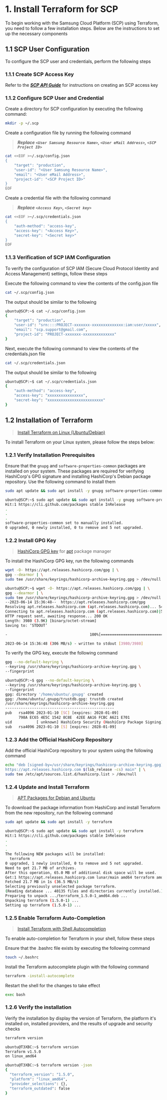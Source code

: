 # 1. Install Terraform for SCP

To begin working with the Samsung Cloud Platform (SCP) using Terraform, you need to follow a few installation steps. Below are the instructions to set up the necessary components

## 1.1 SCP User Configuration

To configure the SCP user and credentials, perform the following steps

### 1.1.1 Create SCP Access Key

Refer to the ***[SCP API Guide](https://cloud.samsungsds.com/openapiguide/#/docs/v2-en-overview-overview)*** for instructions on creating an SCP access key

### 1.1.2 Configure SCP User and Credential

Create a directory for SCP configuration by executing the following command:

```sh
mkdir -p ~/.scp
```

Create a configuration file by running the following command
>***Replace `<User Samsung Resource Name>`, `<User eMail Address>`, `<SCP Project ID>`***

```sh
cat <<EOF >~/.scp/config.json
{
    "target": "production",
    "user-id": "<User Samsung Resource Name>",
    "email": "<User eMail Address>",
    "project-id": "<SCP Project ID>"
}
EOF
```

Create a credential file with the following command
>***Replace `<Access Key>`, `<Secret key>`***

```sh
cat <<EOF >~/.scp/credentials.json
{
    "auth-method": "access-key",
    "access-key": "<Access Key>",
    "secret-key": "<Secret key>"
}
EOF
```

### 1.1.3 Verification of SCP IAM Configuration

To verify the configuration of SCP IAM (Secure Cloud Protocol Identity and Access Management) settings, follow these steps

Execute the following command to view the contents of the config.json file

```sh
cat ~/.scp/config.json
```

The output should be similar to the following

```sh
ubuntu@SCP:~$ cat ~/.scp/config.json
{
    "target": "production",
    "user-id": "srn::::PROJECT-xxxxxxx-xxxxxxxxxxxxxx:iam:user/xxxxx",
    "email": "scp.support@gmail.com",
    "project-id": "PROJECT-xxxxxxx-xxxxxxxxxxxxxx"
}
```

Next, execute the following command to view the contents of the credentials.json file

```sh
cat ~/.scp/credentials.json
```

The output should be similar to the following

```sh
ubuntu@SCP:~$ cat ~/.scp/credentials.json
{
    "auth-method": "access-key",
    "access-key": "xxxxxxxxxxxxxxxx",
    "secret-key": "xxxxxxxxxxxxxxxxxxxxxxxxx"
}
```

## 1.2 Installation of Terraform

> [Install Terraform on Linux (Ubuntu/Debian)](https://developer.hashicorp.com/terraform/downloads)

To install Terraform on your Linux system, please follow the steps below:

### 1.2.1 Verify Installation Prerequisites

Ensure that the `gnupg` and `software-properties-common` packages are installed on your system. These packages are required for verifying HashiCorp's GPG signature and installing HashiCorp's Debian package repository. Use the following command to install them

```sh
sudo apt update && sudo apt install -y gnupg software-properties-common
```

```sh
ubuntu@SCP:~$ sudo apt update && sudo apt install -y gnupg software-properties-common
Hit:1 https://cli.github.com/packages stable InRelease
.
.
.
software-properties-common set to manually installed.
0 upgraded, 0 newly installed, 0 to remove and 5 not upgraded.
```

### 1.2.2 Install GPG Key

>[HashiCorp GPG key](https://www.hashicorp.com/security) for [apt](https://en.wikipedia.org/wiki/APT_(software)) package manager

To install the HashiCorp GPG key, run the following commands

```sh
wget -O- https://apt.releases.hashicorp.com/gpg | \
gpg --dearmor | \
sudo tee /usr/share/keyrings/hashicorp-archive-keyring.gpg > /dev/null
```

```sh
ubuntu@SCP:~$ wget -O- https://apt.releases.hashicorp.com/gpg | \
gpg --dearmor | \
sudo tee /usr/share/keyrings/hashicorp-archive-keyring.gpg > /dev/null
--2023-06-14 15:36:48--  https://apt.releases.hashicorp.com/gpg
Resolving apt.releases.hashicorp.com (apt.releases.hashicorp.com)... 54.230.167.111, 54.230.167.99, 54.230.167.46, ...
Connecting to apt.releases.hashicorp.com (apt.releases.hashicorp.com)|54.230.167.111|:443... connected.
HTTP request sent, awaiting response... 200 OK
Length: 3980 (3.9K) [binary/octet-stream]
Saving to: ‘STDOUT’

-                                     100%[======================================================================>]   3.89K  --.-KB/s    in 0s      

2023-06-14 15:36:48 (306 MB/s) - written to stdout [3980/3980]
```

To verify the GPG key, execute the following command

```sh
gpg --no-default-keyring \
--keyring /usr/share/keyrings/hashicorp-archive-keyring.gpg \
--fingerprint
```

```sh
ubuntu@SCP:~$ gpg --no-default-keyring \
--keyring /usr/share/keyrings/hashicorp-archive-keyring.gpg \
--fingerprint
gpg: directory '/home/ubuntu/.gnupg' created
gpg: /home/ubuntu/.gnupg/trustdb.gpg: trustdb created
/usr/share/keyrings/hashicorp-archive-keyring.gpg
-------------------------------------------------
pub   rsa4096 2023-01-10 [SC] [expires: 2028-01-09]
      798A EC65 4E5C 1542 8C8E  42EE AA16 FCBC A621 E701
uid           [ unknown] HashiCorp Security (HashiCorp Package Signing) <security+packaging@hashicorp.com>
sub   rsa4096 2023-01-10 [S] [expires: 2028-01-09]
```

### 1.2.3 Add the Official HashiCorp Repository

Add the official HashiCorp repository to your system using the following command

```sh
echo "deb [signed-by=/usr/share/keyrings/hashicorp-archive-keyring.gpg] \
https://apt.releases.hashicorp.com $(lsb_release -cs) main" | \
sudo tee /etc/apt/sources.list.d/hashicorp.list > /dev/null
```

### 1.2.4 Update and Install Terraform

>[APT Packages for Debian and Ubuntu](https://developer.hashicorp.com/terraform/cli/install/apt)

To download the package information from HashiCorp and install Terraform from the new repository, run the following command

```sh
sudo apt update && sudo apt install -y terraform
```

```sh
ubuntu@SCP:~$ sudo apt update && sudo apt install -y terraform
Hit:1 https://cli.github.com/packages stable InRelease
.
.
.
The following NEW packages will be installed:
  terraform
0 upgraded, 1 newly installed, 0 to remove and 5 not upgraded.
Need to get 21.7 MB of archives.
After this operation, 65.0 MB of additional disk space will be used.
Get:1 https://apt.releases.hashicorp.com lunar/main amd64 terraform amd64 1.5.0-1 [21.7 MB]
Fetched 21.7 MB in 1s (36.5 MB/s)    
Selecting previously unselected package terraform.
(Reading database ... 40135 files and directories currently installed.)
Preparing to unpack .../terraform_1.5.0-1_amd64.deb ...
Unpacking terraform (1.5.0-1) ...
Setting up terraform (1.5.0-1) ...
```

### 1.2.5 Enable Terraform Auto-Completion

>[Install Terraform with Shell Autocompletion](https://learn.hashicorp.com/tutorials/terraform/install-cli#install-terraform-with-shell-autocompletion)

To enable auto-completion for Terraform in your shell, follow these steps

Ensure that the .bashrc file exists by executing the following command

```sh
touch ~/.bashrc
```

Install the Terraform autocomplete plugin with the following command

```sh
terraform -install-autocomplete
```

Restart the shell for the changes to take effect

```sh
exec bash
```

### 1.2.6 Verify the installation

Verify the installation by display the version of Terraform, the platform it's installed on, installed providers, and the results of upgrade and security checks

```sh
terraform version
```

```sh
ubuntu@T3XBC:~$ terraform version 
Terraform v1.5.0
on linux_amd64
```

```sh
ubuntu@T3XBC:~$ terraform version -json
{
  "terraform_version": "1.5.0",
  "platform": "linux_amd64",
  "provider_selections": {},
  "terraform_outdated": false
}
```
